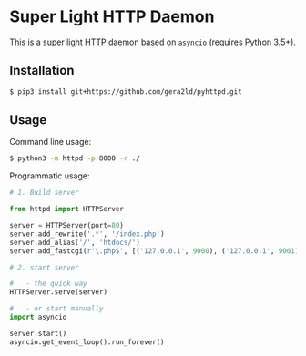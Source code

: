 Super Light HTTP Daemon
===
This is a super light HTTP daemon based on `asyncio` (requires Python 3.5+).

Installation
---
``` sh
$ pip3 install git+https://github.com/gera2ld/pyhttpd.git
```

Usage
---
Command line usage:
``` sh
$ python3 -m httpd -p 8000 -r ./
```

Programmatic usage:
``` python
# 1. Build server

from httpd import HTTPServer

server = HTTPServer(port=80)
server.add_rewrite('.*', '/index.php')
server.add_alias('/', 'htdocs/')
server.add_fastcgi(r'\.php$', [('127.0.0.1', 9000), ('127.0.0.1', 9001)], ['index.php'])

# 2. start server

#   - the quick way
HTTPServer.serve(server)

#   - or start manually
import asyncio

server.start()
asyncio.get_event_loop().run_forever()
```

